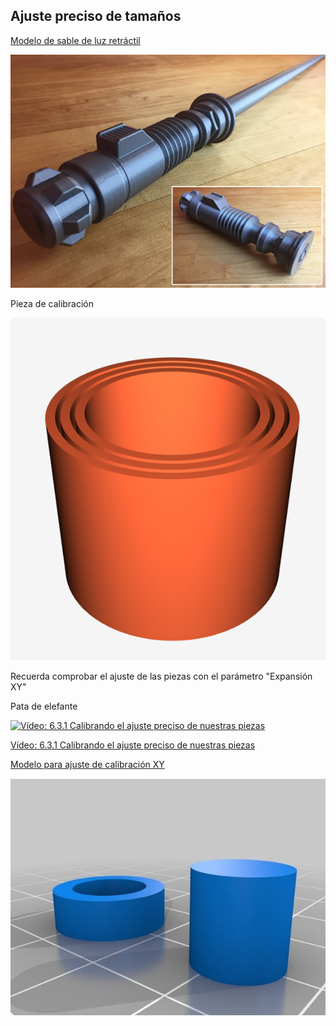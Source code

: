## Ajuste preciso de tamaños

[Modelo de sable de luz retráctil](https://www.prusaprinters.org/prints/3720-collapsing-lightsaber-print-in-place)

![](./images/LightSaber.png)

Pieza de calibración

![](./images/PiezaCalibracionAjuste.png)



Recuerda comprobar el ajuste de las piezas con el parámetro "Expansión XY"

Pata de elefante 

[![Vídeo: 6.3.1 Calibrando el ajuste preciso de nuestras piezas](https://img.youtube.com/vi/CqhQyKhbNjs/0.jpg)](https://drive.google.com/file/d/1RTPo6TdN_naA-_xl8wADUSUXCJqhU05H/view?usp=sharing)

[Vídeo: 6.3.1 Calibrando el ajuste preciso de nuestras piezas](https://drive.google.com/file/d/1RTPo6TdN_naA-_xl8wADUSUXCJqhU05H/view?usp=sharing)

[Modelo para ajuste de calibración XY](https://www.thingiverse.com/thing:1662342)

![](./images/calibracionXY.jpg)

